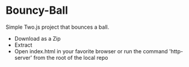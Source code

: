 # Bouncy-Ball
Simple Two.js project that bounces a ball.
* Download as a Zip
* Extract
* Open index.html in your favorite browser or run the command 'http-server' from the root of the local repo
